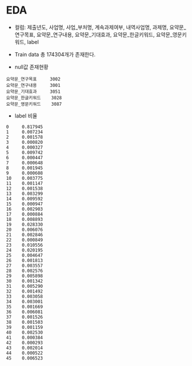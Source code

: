 # EDA

- 컬럼: 제출년도, 사업명, 사업_부처명, 계속과제여부, 내역사업명, 과제명, 요약문_연구목표, 요약문_연구내용, 요약문_기대효과, 요약문_한글키워드, 요약문_영문키워드, label
- Train data 총 174304개가 존재한다.


- null값 존재현황
~~~
요약문_연구목표     3002
요약문_연구내용     3001
요약문_기대효과     3051
요약문_한글키워드    3028
요약문_영문키워드    3087
~~~

- label 비율
~~~
0     0.817945
1     0.007234
2     0.001578
3     0.000820
4     0.000327
5     0.009742
6     0.000447
7     0.000648
8     0.001945
9     0.000608
10    0.003775
11    0.001147
12    0.001538
13    0.003299
14    0.009592
15    0.000947
16    0.002903
17    0.000884
18    0.008893
19    0.028330
20    0.006076
21    0.002846
22    0.000849
23    0.010556
24    0.020195
25    0.004647
26    0.001813
27    0.003557
28    0.002576
29    0.005898
30    0.001342
31    0.005290
32    0.001492
33    0.003058
34    0.003001
35    0.001669
36    0.006081
37    0.001526
38    0.001503
39    0.001159
40    0.002530
41    0.000384
42    0.000293
43    0.002014
44    0.000522
45    0.006523
~~~
